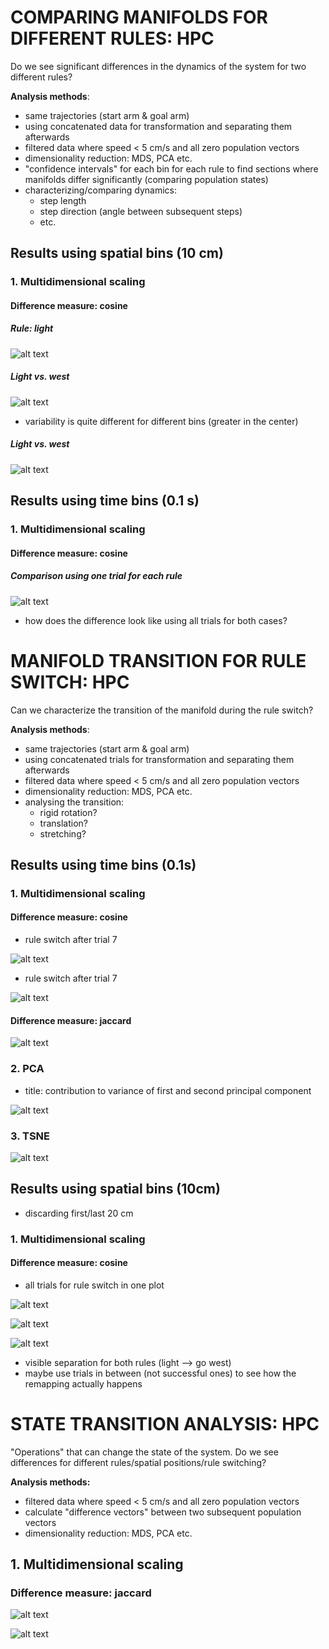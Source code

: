 # COMPARING MANIFOLDS FOR DIFFERENT RULES: HPC

Do we see significant differences in the dynamics of the system for two different rules?

**Analysis methods**:
* same trajectories (start arm & goal arm)
* using concatenated data for transformation and separating them afterwards
* filtered data where speed < 5 cm/s and all zero population vectors
* dimensionality reduction: MDS, PCA etc.
* "confidence intervals" for each bin for each rule to find sections where manifolds differ significantly (comparing population states)
* characterizing/comparing dynamics: 
    * step length
    * step direction (angle between subsequent steps)
    * etc.

## Results using spatial bins (10 cm)

### 1. Multidimensional scaling

#### Difference measure: cosine

##### Rule: light

![alt text](plots/man_compare_one_plot_light_MDS_cos_2D.png)

##### Light vs. west

![alt text](plots/man_compare_MDS_cos_3D.png)

* variability is quite different for different bins (greater in the center)

##### Light vs. west

![alt text](plots/man_compare_one_plot_light_MDS_cos_2D.png)

## Results using time bins (0.1 s)

### 1. Multidimensional scaling

#### Difference measure: cosine

##### Comparison using one trial for each rule

![alt text](plots/man_compare_MDS_cos_one_trial_3D.png)

* how does the difference look like using all trials for both cases?

# MANIFOLD TRANSITION FOR RULE SWITCH: HPC

Can we characterize the transition of the manifold during the rule switch?

**Analysis methods**:
* same trajectories (start arm & goal arm)
* using concatenated trials for transformation and separating them afterwards
* filtered data where speed < 5 cm/s and all zero population vectors
* dimensionality reduction: MDS, PCA etc.
* analysing the transition:
    * rigid rotation?
    * translation?
    * stretching?

## Results using time bins (0.1s)

### 1. Multidimensional scaling

#### Difference measure: cosine

* rule switch after trial 7

![alt text](plots/man_transition_mds_cos_2D.png)


* rule switch after trial 7

![alt text](plots/man_transition_mds_cos_3D.png)


#### Difference measure: jaccard

![alt text](plots/man_transition_MDS_jaccard_2D.png)

### 2. PCA

* title: contribution to variance of first and second principal component

![alt text](plots/man_transition_PCA__2D.png)


### 3. TSNE

![alt text](plots/man_transition_TSNE__2D.png)

## Results using spatial bins (10cm)
* discarding first/last 20 cm

### 1. Multidimensional scaling

#### Difference measure: cosine
* all trials for rule switch in one plot 

![alt text](plots/man_transition_one_plot_MDS_cos_2D.png)

![alt text](plots/man_transition_one_plot_MDS_cos_3D.png)

![alt text](plots/man_transition_one_plot_MDS_cos_3D_rulesep.png)
* visible separation for both rules (light --> go west)
* maybe use trials in between (not successful ones) to see how the remapping actually happens

# STATE TRANSITION ANALYSIS: HPC

"Operations" that can change the state of the system. Do we see differences for different rules/spatial positions/rule switching? 

**Analysis methods:**
* filtered data where speed < 5 cm/s and all zero population vectors
* calculate "difference vectors" between two subsequent population vectors
* dimensionality reduction: MDS, PCA etc.


## 1. Multidimensional scaling
### Difference measure: jaccard

![alt text](plots/trans_analysis_MDS_jaccard_2D.png)

![alt text](plots/trans_analysis_MDS_jaccard_3D.png)